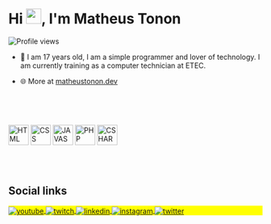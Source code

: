 <h1 align="left">Hi <img src="https://raw.githubusercontent.com/kaueMarques/kaueMarques/master/hi.gif" height="30px">, I'm Matheus Tonon</h1>
<p align="left"> <img src="https://komarev.com/ghpvc/?username=distromatheus&color=blue" alt="Profile views" /> </p>

- 👤 I am 17 years old, I am a simple programmer and lover of technology. I am currently training as a computer technician at ETEC.

- 🌐 More at [matheustonon.dev](matheustonon.dev)

<br><br>

## 

<div style="display: inline-block;">
    <img align="center" alt="HTML" width="40" src="https://cdn.jsdelivr.net/gh/devicons/devicon/icons/html5/html5-original.svg">
    <img align="center" alt="CSS" width="40" src="https://cdn.jsdelivr.net/gh/devicons/devicon/icons/css3/css3-original.svg">
    <img align="center" alt="JAVASCRIPT" width="40" src="https://cdn.jsdelivr.net/gh/devicons/devicon/icons/javascript/javascript-original.svg">
    <img align="center" alt="PHP" width="40" src="https://cdn.jsdelivr.net/gh/devicons/devicon/icons/php/php-plain.svg">
    <img align="center" alt="CSHARP" width="40" src="https://cdn.jsdelivr.net/gh/devicons/devicon/icons/csharp/csharp-original.svg">
</div>

<br><br>

## Social links

<p align="left" style="background:yellow">
<a href="https://www.youtube.com/channel/UCGjUT9i7AuRwRvRSqIELhMQ" target="_blank">
  <img align="center" src="https://img.shields.io/badge/-mathxustonon-05122A?style=flat&logo=youtube" alt="youtube"/>
</a>
<a href="https://twitch.tv/distromatheus" target="_blank">
  <img align="center" src="https://img.shields.io/badge/-distromatheus-05122A?style=flat&logo=twitch" alt="twitch"/>  
</a>
<a href="https://www.linkedin.com/in/maathxustonon/" target="_blank">
  <img align="center" src="https://img.shields.io/badge/-mathxustonon-05122A?style=flat&logo=linkedin" alt="linkedin"/>
</a>
<a href="https://instagram.com/mathxustonon" target="_blank">
 <img align="center" src="https://img.shields.io/badge/-mathxustonon-05122A?style=flat&logo=instagram" alt="instagram"/>
</a>
<a href="https://twitter.com/mathxustonon" target="_blank">
 <img align="center" src="https://img.shields.io/badge/-mathxustonon-05122A?style=flat&logo=twitter" alt="twitter"/>
</a>
</p>
